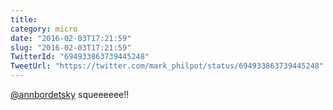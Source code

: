 ```yaml
---
title: 
category: micro
date: "2016-02-03T17:21:59"
slug: "2016-02-03T17:21:59"
TwitterId: "694933863739445248"
TweetUrl: "https://twitter.com/mark_philpot/status/694933863739445248"
---
```


[@annbordetsky](https://twitter.com/annbordetsky) squeeeeee!!
